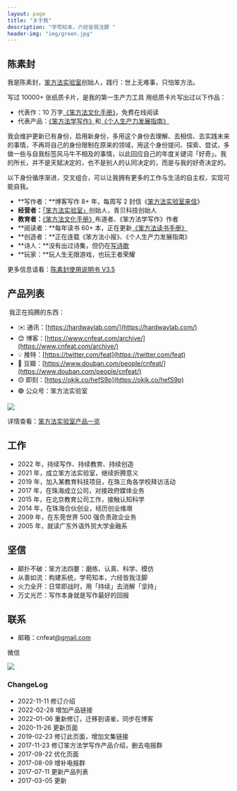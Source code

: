 ```yaml
---
layout: page
title: "关于我"
description: "学苟知本，六经皆我注脚 "
header-img: "img/green.jpg"
---
```



## 陈素封



我是陈素封，[笨方法实验室](https://www.yuque.com/hardwaylab/book)创始人，践行：世上无难事，只怕笨方法。

写过 10000+ 张纸质卡片，是我的第一生产力工具
用纸质卡片写出过以下作品：

- 代表作：10 万字[《笨方法文化手册》](https://www.yuque.com/hardwaylab/book)，免费在线阅读
- 代表产品：[《笨方法学写作》](https://www.yuque.com/hardwaylab/book/luvhdr)和[《个人生产力发展指南》](https://www.yuque.com/hardwaylab/book/gizm18)


我会维护更新已有身份，启用新身份，多用这个身份去理解、去相信、去实践未来的事情，不再将自己的身份限制在原来的领域，用这个身份提问、探索、尝试，多做一些与自我标签风马牛不相及的事情，以此回应自己的年度关键词「好奇」。我的所长，并不是天赋决定的，也不是别人的认同决定的，而是与我的好奇决定的。

以下身份循序渐进，交叉组合，可以让我拥有更多的工作与生活的自主权，实现可能自我。

- **写作者：**博客写作 8+ 年，每周写 2 封信《[笨方法实验室来信](https://www.yuque.com/hardwaylab/book/un3dbf)》
- **经营者：**[「笨方法实验室」](https://www.yuque.com/hardwaylab/book/bq5a1v)创始人，青贝科技创始人
- **教育者：**[《笨方法文化手册》](https://www.yuque.com/hardwaylab/book)布道者、《笨方法学写作》作者
- **阅读者：**每年读书 60+ 本，正在更新[《笨方法读书手册》](https://www.yuque.com/hardwaylab/read)
- **创造者：**正在连载《笨方法小报》、《个人生产力发展指南》
- **诗人：**没有出过诗集，但仍在[写诗歌](https://www.yuque.com/cnfeat/xd2gnc)
- **玩家：**玩人生无限游戏，也玩王者荣耀


更多信息请看：[陈素封使用说明书 V3.5](https://www.yuque.com/hardwaylab/hbcnfeat/fpu2rg)


## 产品列表
​
我正在捣腾的东西：


- ✉️ 通讯：[https://hardwaylab.com/](https://hardwaylab.com/)
- 😊 博客：[https://www.cnfeat.com/archive/](https://www.cnfeat.com/archive/)
- 💡 推特：[https://twitter.com/feat](https://twitter.com/feat)
- 📗 豆瓣：[https://www.douban.com/people/cnfeat/](https://www.douban.com/people/cnfeat/)
- 🟡 即刻：[https://okjk.co/hefS9p](https://okjk.co/hefS9p)
- 🟢 公众号：笨方法实验室


![](https://s3.bmp.ovh/imgs/2022/11/11/1647b9323815c0a7.jpg)



详情查看：[笨方法实验室产品一览](https://www.yuque.com/hardwaylab/book/qi5c2u)

## 工作


- 2022 年，持续写作、持续教育、持续创造
- 2021 年，成立笨方法实验室，继续折腾意义
- 2019 年，加入某教育科技项目，在珠三角各学校拜访活动
- 2017 年，在珠海成立公司，对接政府媒体业务
- 2015 年，在北京教育公司工作，接触认知科学
- 2014 年，在珠海合伙创业，经历创业维艰
- 2009 年，在东莞世界 500 强负责政企业务
- 2005 年，就读广东外语外贸大学金融系


## 坚信


- 颠扑不破：笨方法四要：磨练、认真、科学、模仿
- 从善如流：构建系统，学苟知本，六经皆我注脚
- 火力全开：日常即战时，用「持续」去消解「坚持」
- 万丈光芒：写作本身就是写作最好的回报



## 联系


- 邮箱：cnfeat[@gmail.com ](/gmail.com )

微信

![](https://s3.bmp.ovh/imgs/2022/11/11/490fda305d26d731.jpg)


### ChangeLog

- 2022-11-11 修订介绍
- 2022-02-28 增加产品链接
- 2022-01-06 重新修订，迁移到语雀，同步在博客
- 2020-11-26 更新页面
- 2019-02-23 修订此页面，增加文集链接
- 2017-11-23 修订笨方法学写作产品介绍，删去电报群
- 2017-09-22 优化页面
- 2017-08-09 增补电报群
- 2017-07-11 更新产品列表
- 2017-03-05 更新